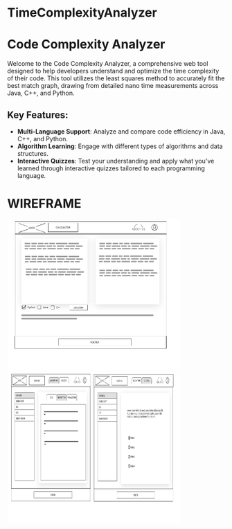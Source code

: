 # TimeComplexityAnalyzer
<h1>Code Complexity Analyzer</h1>
<p>Welcome to the Code Complexity Analyzer, a comprehensive web tool designed to help developers understand and optimize the time complexity of their code. This tool utilizes the least squares method to accurately fit the best match graph, drawing from detailed nano time measurements across Java, C++, and Python.</p>

<h2>Key Features:</h2>
<ul>
    <li><strong>Multi-Language Support</strong>: Analyze and compare code efficiency in Java, C++, and Python.</li>
    <li><strong>Algorithm Learning</strong>: Engage with different types of algorithms and data structures.</li>
    <li><strong>Interactive Quizzes</strong>: Test your understanding and apply what you've learned through interactive quizzes tailored to each programming language.</li>
</ul>

<h1>WIREFRAME</h1>
<img src="/WIRE_FRAME/CALCULATOR.png" style="width: 400px; height:350px;"></img>
<img src="/WIRE_FRAME/LEARNING_PAGE.png" style="width: 400px; height:350px;"></img>
